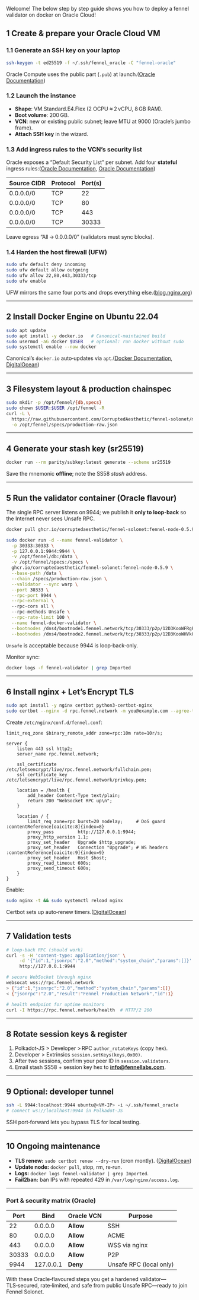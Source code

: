 Welcome! The below step by step guide shows you how to deploy a fennel validator on docker on Oracle Cloud! 

## 1 Create & prepare your Oracle Cloud VM

### 1.1 Generate an SSH key on your laptop

```bash
ssh-keygen -t ed25519 -f ~/.ssh/fennel_oracle -C "fennel‑oracle"

```

Oracle Compute uses the public part (`.pub`) at launch.([Oracle Documentation](https://docs.oracle.com/en-us/iaas/Content/Network/Concepts/securityrules.htm?utm_source=chatgpt.com))

### 1.2 Launch the instance

- **Shape**: VM.Standard.E4.Flex (2 OCPU ≈ 2 vCPU, 8 GB RAM).
- **Boot volume**: 200 GB.
- **VCN**: new or existing public subnet; leave MTU at 9000 (Oracle’s jumbo frame).
- **Attach SSH key** in the wizard.

### 1.3 Add ingress rules to the VCN’s security list

Oracle exposes a “Default Security List” per subnet. Add four **stateful** ingress rules:([Oracle Documentation](https://docs.oracle.com/en-us/iaas/Content/Network/Concepts/securitylists.htm?utm_source=chatgpt.com), [Oracle Documentation](https://docs.oracle.com/en-us/iaas/Content/Network/Concepts/creating-securitylist.htm?utm_source=chatgpt.com))

| Source CIDR | Protocol | Port(s) |
| --- | --- | --- |
| 0.0.0.0/0 | TCP | 22 |
| 0.0.0.0/0 | TCP | 80 |
| 0.0.0.0/0 | TCP | 443 |
| 0.0.0.0/0 | TCP | 30333 |

Leave egress “All → 0.0.0.0/0” (validators must sync blocks).

### 1.4 Harden the host firewall (UFW)

```bash
sudo ufw default deny incoming
sudo ufw default allow outgoing
sudo ufw allow 22,80,443,30333/tcp
sudo ufw enable

```

UFW mirrors the same four ports and drops everything else.([blog.nginx.org](https://blog.nginx.org/blog/rate-limiting-nginx?utm_source=chatgpt.com))

---

## 2 Install Docker Engine on Ubuntu 22.04

```bash
sudo apt update
sudo apt install -y docker.io   # Canonical‑maintained build
sudo usermod -aG docker $USER   # optional: run docker without sudo
sudo systemctl enable --now docker

```

Canonical’s `docker.io` auto‑updates via `apt`.([Docker Documentation](https://docs.docker.com/engine/install/ubuntu/?utm_source=chatgpt.com), [DigitalOcean](https://www.digitalocean.com/community/tutorials/how-to-install-and-use-docker-on-ubuntu-22-04?utm_source=chatgpt.com))

---

## 3 Filesystem layout & production chainspec

```bash
sudo mkdir -p /opt/fennel/{db,specs}
sudo chown $USER:$USER /opt/fennel -R
curl -L \
  https://raw.githubusercontent.com/CorruptedAesthetic/fennel-solonet/main/chainspecs/production/production-raw.json \
  -o /opt/fennel/specs/production-raw.json

```

---

## 4 Generate your stash key (sr25519)

```bash
docker run --rm parity/subkey:latest generate --scheme sr25519

```

Save the mnemonic **offline**; note the SS58 *stash* address.

---

## 5 Run the validator container (Oracle flavour)

The single RPC server listens on 9944; we publish it **only to loop‑back** so the Internet never sees Unsafe RPC.

```bash
docker pull ghcr.io/corruptedaesthetic/fennel-solonet:fennel-node-0.5.9

sudo docker run -d --name fennel-validator \
  -p 30333:30333 \
  -p 127.0.0.1:9944:9944 \
  -v /opt/fennel/db:/data \
  -v /opt/fennel/specs:/specs \
  ghcr.io/corruptedaesthetic/fennel-solonet:fennel-node-0.5.9 \
  --base-path /data \
  --chain /specs/production-raw.json \
  --validator --sync warp \
  --port 30333 \
  --rpc-port 9944 \
  --rpc-external \                  
  --rpc-cors all \                  
  --rpc-methods Unsafe \
  --rpc-rate-limit 100 \
  --name fennel-docker-validator \
  --bootnodes /dns4/bootnode1.fennel.network/tcp/30333/p2p/12D3KooWFRgPPfukBwCKcw5BXdKwLwj15tHgEYpHyNdqownMTJ3d \
  --bootnodes /dns4/bootnode2.fennel.network/tcp/30333/p2p/12D3KooWHVkUjgF8zLY4Y8Cmf9kiJQE9THRkhovJPreHAqWjSNzH

```

`Unsafe` is acceptable because 9944 is loop‑back‑only.

Monitor sync:

```bash
docker logs -f fennel-validator | grep Imported

```

---

## 6 Install nginx + Let’s Encrypt TLS

```bash
sudo apt install -y nginx certbot python3-certbot-nginx
sudo certbot --nginx -d rpc.fennel.network -m you@example.com --agree-tos --redirect

```

Create `/etc/nginx/conf.d/fennel.conf`:

```
limit_req_zone $binary_remote_addr zone=rpc:10m rate=10r/s;

server {
    listen 443 ssl http2;
    server_name rpc.fennel.network;

    ssl_certificate     /etc/letsencrypt/live/rpc.fennel.network/fullchain.pem;
    ssl_certificate_key /etc/letsencrypt/live/rpc.fennel.network/privkey.pem;

    location = /health {
        add_header Content-Type text/plain;
        return 200 "WebSocket RPC up\n";
    }

    location / {
        limit_req zone=rpc burst=20 nodelay;     # DoS guard :contentReference[oaicite:8]{index=8}
        proxy_pass         http://127.0.0.1:9944;
        proxy_http_version 1.1;
        proxy_set_header   Upgrade $http_upgrade;
        proxy_set_header   Connection "Upgrade"; # WS headers :contentReference[oaicite:9]{index=9}
        proxy_set_header   Host $host;
        proxy_read_timeout 600s;
        proxy_send_timeout 600s;
    }
}

```

Enable:

```bash
sudo nginx -t && sudo systemctl reload nginx

```

Certbot sets up auto‑renew timers.([DigitalOcean](https://www.digitalocean.com/community/tutorials/how-to-secure-nginx-with-let-s-encrypt-on-ubuntu-22-04?utm_source=chatgpt.com))

---

## 7 Validation tests

```bash
# loop‑back RPC (should work)
curl -s -H 'content-type: application/json' \
     -d '{"id":1,"jsonrpc":"2.0","method":"system_chain","params":[]}' \
     http://127.0.0.1:9944

# secure WebSocket through nginx
websocat wss://rpc.fennel.network
> {"id":1,"jsonrpc":"2.0","method":"system_chain","params":[]}
< {"jsonrpc":"2.0","result":"Fennel Production Network","id":1}

# health endpoint for uptime monitors
curl -I https://rpc.fennel.network/health  # HTTP/2 200

```

---

## 8 Rotate session keys & register

1. Polkadot‑JS > Developer > RPC `author_rotateKeys` (copy hex).
2. Developer > Extrinsics `session.setKeys(keys,0x00)`.
3. After two sessions, confirm your peer ID in `session.validators`.
4. Email stash SS58 + session key hex to [**info@fennellabs.com**](mailto:info@fennellabs.com).

---

## 9 Optional: developer tunnel

```bash
ssh -L 9944:localhost:9944 ubuntu@<VM-IP> -i ~/.ssh/fennel_oracle
# connect ws://localhost:9944 in Polkadot‑JS

```

SSH port‑forward lets you bypass TLS for local testing.

---

## 10 Ongoing maintenance

- **TLS renew:** `sudo certbot renew --dry-run` (cron montly). ([DigitalOcean](https://www.digitalocean.com/community/tutorials/how-to-secure-nginx-with-let-s-encrypt-on-ubuntu-22-04?utm_source=chatgpt.com))
- **Update node:** `docker pull`, stop, rm, re‑run.
- **Logs:** `docker logs fennel-validator | grep Imported`.
- **Fail2ban:** ban IPs with repeated 429 in `/var/log/nginx/access.log`.

---

### Port & security matrix (Oracle)

| Port | Bind | Oracle VCN | Purpose |
| --- | --- | --- | --- |
| 22 | 0.0.0.0 | **Allow** | SSH |
| 80 | 0.0.0.0 | **Allow** | ACME |
| 443 | 0.0.0.0 | **Allow** | WSS via nginx |
| 30333 | 0.0.0.0 | **Allow** | P2P |
| 9944 | 127.0.0.1 | **Deny** | Unsafe RPC (local only) |

With these Oracle‑flavoured steps you get a hardened validator—TLS‑secured, rate‑limited, and safe from public Unsafe RPC—ready to join Fennel Solonet.